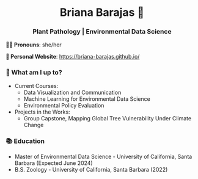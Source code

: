 <h1 align="center"> Briana Barajas 🐛 </h1>
<h3 align="center">Plant Pathology | Environmental Data Science </h3>

**👩‍💻 Pronouns**: she/her

**📝 Personal Website**: https://briana-barajas.github.io/

### 🌱 What am I up to?
- Current Courses:
    - Data Visualization and Communication
    - Machine Learning for Environmental Data Science
    - Environmental Policy Evaluation
- Projects in the Works:
    - Group Capstone, Mapping Global Tree Vulnerability Under Climate Change

### 📚 Education
- Master of Environmental Data Science - University of California, Santa Barbara (Expected June 2024)
- B.S. Zoology - University of California, Santa Barbara (2022)



<!--
**bbarajas429/bbarajas429** is a ✨ _special_ ✨ repository because its `README.md` (this file) appears on your GitHub profile.

Here are some ideas to get you started:

- 🔭 I’m currently working on ...
- 🌱 I’m currently learning ...
- 👯 I’m looking to collaborate on ...
- 🤔 I’m looking for help with ...
- 💬 Ask me about ...
- 📫 How to reach me: ...
- 😄 Pronouns: ...
- ⚡ Fun fact: ...
-->

